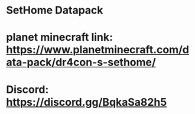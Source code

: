 # SetHome Datapack
# planet minecraft link: https://www.planetminecraft.com/data-pack/dr4con-s-sethome/
# Discord: https://discord.gg/BqkaSa82h5

